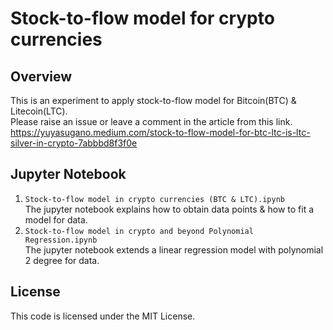 # Stock-to-flow model for crypto currencies
 
## Overview
 
This is an experiment to apply stock-to-flow model for Bitcoin(BTC) & Litecoin(LTC).  
Please raise an issue or leave a comment in the article from this link.  
https://yuyasugano.medium.com/stock-to-flow-model-for-btc-ltc-is-ltc-silver-in-crypto-7abbbd8f3f0e
   
## Jupyter Notebook
 
1. `Stock-to-flow model in crypto currencies (BTC & LTC).ipynb`  
The jupyter notebook explains how to obtain data points & how to fit a model for data.
2. `Stock-to-flow model in crypto and beyond Polynomial Regression.ipynb`  
The jupyter notebook extends a linear regression model with polynomial 2 degree for data.   
 
## License
 
This code is licensed under the MIT License.  
